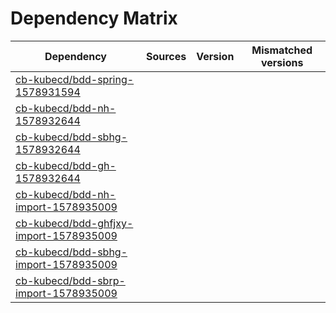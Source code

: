 # Dependency Matrix

Dependency | Sources | Version | Mismatched versions
---------- | ------- | ------- | -------------------
[cb-kubecd/bdd-spring-1578931594](https://github.com/cb-kubecd/bdd-spring-1578931594.git) |  | []() | 
[cb-kubecd/bdd-nh-1578932644](https://github.com/cb-kubecd/bdd-nh-1578932644.git) |  | []() | 
[cb-kubecd/bdd-sbhg-1578932644](https://github.com/cb-kubecd/bdd-sbhg-1578932644.git) |  | []() | 
[cb-kubecd/bdd-gh-1578932644](https://github.com/cb-kubecd/bdd-gh-1578932644.git) |  | []() | 
[cb-kubecd/bdd-nh-import-1578935009](https://github.com/cb-kubecd/bdd-nh-import-1578935009.git) |  | []() | 
[cb-kubecd/bdd-ghfjxy-import-1578935009](https://github.com/cb-kubecd/bdd-ghfjxy-import-1578935009.git) |  | []() | 
[cb-kubecd/bdd-sbhg-import-1578935009](https://github.com/cb-kubecd/bdd-sbhg-import-1578935009.git) |  | []() | 
[cb-kubecd/bdd-sbrp-import-1578935009](https://github.com/cb-kubecd/bdd-sbrp-import-1578935009.git) |  | []() | 
